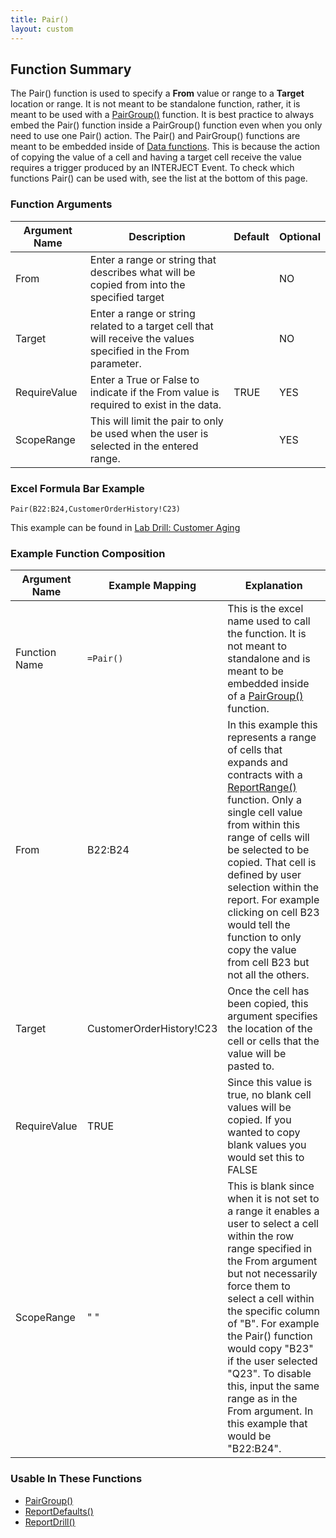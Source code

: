 ```yaml
---
title: Pair()
layout: custom
---
```

##  Function Summary 

The Pair() function is used to specify a **From** value or range to a **Target** location or range. It is not meant to be standalone function, rather, it is meant to be used with a [PairGroup()](PairGroup_81756186.md) function. It is best practice to always embed the Pair() function inside a PairGroup() function even when you only need to use one Pair() action. The Pair() and PairGroup() functions are meant to be embedded inside of [Data functions](Data-Functions-Landing.html). This is because the action of copying the value of a cell and having a target cell receive the value requires a trigger produced by an INTERJECT Event. To check which functions Pair() can be used with, see the list at  the bottom of this page.

###  Function Arguments   

| Argument Name | Description                                                                                                    | Default | Optional |
|----------------|----------------------------------------------------------------------------------------------------------------|---------|----------|
| From           | Enter a range or string that describes what will be copied from into the specified target                      |         | NO       |
| Target         | Enter a range or string related to a target cell that will receive the values specified in the From parameter. |         | NO       |
| RequireValue   | Enter a True or False to indicate if the From value is required to exist in the data.                          | TRUE    | YES      |
| ScopeRange     | This will limit the pair to only be used when the user is selected in the entered range.                       |         | YES      |

### Excel Formula Bar Example

```Excel
Pair(B22:B24,CustomerOrderHistory!C23)
```
This example can be found in [Lab Drill: Customer Aging](/wGetStarted/L-Drill-CustomerAging_128421015.html)

### Example Function Composition   

| Argument Name | Example Mapping          | Explanation|
|---------------|--------------------------|---|
| Function Name | `=Pair() `                 | This is the excel name used to call the function. It is not meant to standalone and is meant to be embedded inside of a [ PairGroup() ](PairGroup_81756186.html) function. |
| From          | B22:B24                  | In this example this represents a range of cells that expands and contracts with a [ReportRange()](/wIndex/ReportRange_61702199.html) function. Only a single cell value from within this range of cells will be selected to be copied. That cell is defined by user selection within the report. For example clicking on cell B23 would tell the function to only copy the value from cell B23 but not all the others.         |
| Target        | CustomerOrderHistory!C23 | Once the cell has been copied, this argument specifies the location of the cell or cells that the value will be pasted to.                                                |
| RequireValue  | TRUE | Since this value is true, no blank cell values will be copied. If you wanted to copy blank values you would set this to FALSE|
| ScopeRange    | " "                      | This is blank since when it is not set to a range it enables a user to select a cell within the row range specified in the From argument but not necessarily force them to select a cell within the specific column of "B". For example the Pair() function would copy "B23" if the user selected "Q23". To disable this, input the same range as in the From argument. In this example that would be "B22:B24".|


###  Usable In These Functions   

* [PairGroup()](PairGroup_81756186.html)
* [ReportDefaults()](ReportDefaults_61702546.html)
* [ReportDrill()](ReportDrill_61702556.html)

